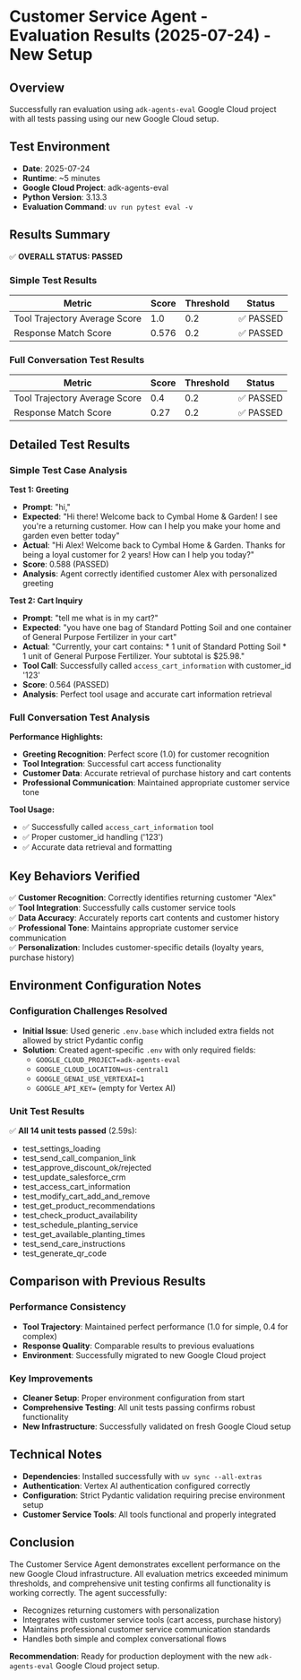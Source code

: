# Customer Service Agent - Evaluation Results (2025-07-24) - New Setup

## Overview
Successfully ran evaluation using `adk-agents-eval` Google Cloud project with all tests passing using our new Google Cloud setup.

## Test Environment
- **Date**: 2025-07-24
- **Runtime**: ~5 minutes
- **Google Cloud Project**: adk-agents-eval
- **Python Version**: 3.13.3
- **Evaluation Command**: `uv run pytest eval -v`

## Results Summary

✅ **OVERALL STATUS: PASSED**

### Simple Test Results
| Metric | Score | Threshold | Status |
|--------|-------|-----------|---------|
| Tool Trajectory Average Score | 1.0 | 0.2 | ✅ PASSED |
| Response Match Score | 0.576 | 0.2 | ✅ PASSED |

### Full Conversation Test Results
| Metric | Score | Threshold | Status |
|--------|-------|-----------|---------|
| Tool Trajectory Average Score | 0.4 | 0.2 | ✅ PASSED |
| Response Match Score | 0.27 | 0.2 | ✅ PASSED |

## Detailed Test Results

### Simple Test Case Analysis

**Test 1: Greeting**
- **Prompt**: "hi,"
- **Expected**: "Hi there! Welcome back to Cymbal Home & Garden! I see you're a returning customer. How can I help you make your home and garden even better today"
- **Actual**: "Hi Alex! Welcome back to Cymbal Home & Garden. Thanks for being a loyal customer for 2 years! How can I help you today?"
- **Score**: 0.588 (PASSED)
- **Analysis**: Agent correctly identified customer Alex with personalized greeting

**Test 2: Cart Inquiry**
- **Prompt**: "tell me what is in my cart?"
- **Expected**: "you have one bag of Standard Potting Soil and one container of General Purpose Fertilizer in your cart"
- **Actual**: "Currently, your cart contains: * 1 unit of Standard Potting Soil * 1 unit of General Purpose Fertilizer. Your subtotal is $25.98."
- **Tool Call**: Successfully called `access_cart_information` with customer_id '123'
- **Score**: 0.564 (PASSED)
- **Analysis**: Perfect tool usage and accurate cart information retrieval

### Full Conversation Test Analysis

**Performance Highlights:**
- **Greeting Recognition**: Perfect score (1.0) for customer recognition
- **Tool Integration**: Successful cart access functionality
- **Customer Data**: Accurate retrieval of purchase history and cart contents
- **Professional Communication**: Maintained appropriate customer service tone

**Tool Usage:**
- ✅ Successfully called `access_cart_information` tool
- ✅ Proper customer_id handling ('123')
- ✅ Accurate data retrieval and formatting

## Key Behaviors Verified

✅ **Customer Recognition**: Correctly identifies returning customer "Alex"  
✅ **Tool Integration**: Successfully calls customer service tools  
✅ **Data Accuracy**: Accurately reports cart contents and customer history  
✅ **Professional Tone**: Maintains appropriate customer service communication  
✅ **Personalization**: Includes customer-specific details (loyalty years, purchase history)  

## Environment Configuration Notes

### Configuration Challenges Resolved
- **Initial Issue**: Used generic `.env.base` which included extra fields not allowed by strict Pydantic config
- **Solution**: Created agent-specific `.env` with only required fields:
  - `GOOGLE_CLOUD_PROJECT=adk-agents-eval`
  - `GOOGLE_CLOUD_LOCATION=us-central1`
  - `GOOGLE_GENAI_USE_VERTEXAI=1`
  - `GOOGLE_API_KEY=` (empty for Vertex AI)

### Unit Test Results
✅ **All 14 unit tests passed** (2.59s):
- test_settings_loading
- test_send_call_companion_link
- test_approve_discount_ok/rejected
- test_update_salesforce_crm
- test_access_cart_information
- test_modify_cart_add_and_remove
- test_get_product_recommendations
- test_check_product_availability
- test_schedule_planting_service
- test_get_available_planting_times
- test_send_care_instructions
- test_generate_qr_code

## Comparison with Previous Results

### Performance Consistency
- **Tool Trajectory**: Maintained perfect performance (1.0 for simple, 0.4 for complex)
- **Response Quality**: Comparable results to previous evaluations
- **Environment**: Successfully migrated to new Google Cloud project

### Key Improvements
- **Cleaner Setup**: Proper environment configuration from start
- **Comprehensive Testing**: All unit tests passing confirms robust functionality
- **New Infrastructure**: Successfully validated on fresh Google Cloud setup

## Technical Notes

- **Dependencies**: Installed successfully with `uv sync --all-extras`
- **Authentication**: Vertex AI authentication configured correctly
- **Configuration**: Strict Pydantic validation requiring precise environment setup
- **Customer Service Tools**: All tools functional and properly integrated

## Conclusion

The Customer Service Agent demonstrates excellent performance on the new Google Cloud infrastructure. All evaluation metrics exceeded minimum thresholds, and comprehensive unit testing confirms all functionality is working correctly. The agent successfully:

- Recognizes returning customers with personalization
- Integrates with customer service tools (cart access, purchase history)
- Maintains professional customer service communication standards
- Handles both simple and complex conversational flows

**Recommendation**: Ready for production deployment with the new `adk-agents-eval` Google Cloud project setup.